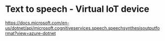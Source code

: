 # Text to speech - Virtual IoT device


https://docs.microsoft.com/en-us/dotnet/api/microsoft.cognitiveservices.speech.speechsynthesisoutputformat?view=azure-dotnet